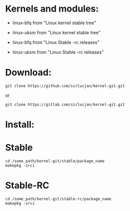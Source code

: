 # Kernels and modules:

- linux-bfq from "Linux kernel stable tree"

- linux-uksm from "Linux kernel stable tree"

- linux-bfq from "Linux Stable -rc releases"
 
- linux-uksm from "Linux Stable -rc releases"

# Download:

```
git clone https://github.com/sirlucjan/kernel-git.git

```
or

```
git clone https://gitlab.com/sirlucjan/kernel-git.git

```

# Install:


# Stable

```
cd /some_path/kernel-git/stable/package_name
makepkg -srci

```

# Stable-RC

```
cd /some_path/kernel-git/stable-rc/package_name
makepkg -srci

```
